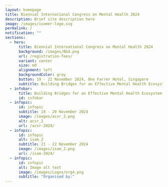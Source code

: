 ```yaml
---
layout: homepage
title: Biennial International Congress on Mental Health 2024
description: Brief site description here
image: /images/isomer-logo.svg
permalink: /
notification: ""
sections:
  - hero:
      title: Biennial International Congress on Mental Health 2024
      background: /images/BG4.png
      url: /registration-fees/
      variant: center
      size: md
      alignment: left
      backgroundColor: gray
      button: 19 - 22 November 2024, One Farrer Hotel, Singapore
      subtitle: Building Bridges for an Effective Mental Health Ecosystem
  - infobar:
      title: Building Bridges for an Effective Mental Health Ecosystem
      id: infobar
  - infopic:
      id: infopic
      subtitle: 19 - 20 November 2024
      image: /images/acsr_2.png
      alt: acsr_2
      url: /acsr-2024/
  - infopic:
      id: infopic
      alt: isam_2
      subtitle: 21 - 22 November 2024
      image: /images/isam_2.png
      url: /isam-2024/
  - infopic:
      id: infopic
      alt: Image alt text
      image: /images/Logos/org4.png
      subtitle: "Organised by:"
---
```

